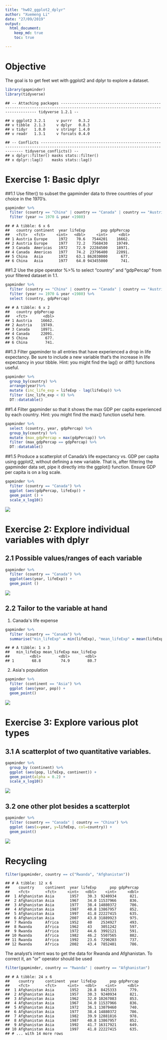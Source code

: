 ```yaml
---
title: "hw02_ggplot2_dplyr"
author: "Xuemeng Li"
date: "27/09/2019"
output: 
  html_document:
    keep_md: true
    toc: true

---
```




# Objective
The goal is to get feet wet with ggplot2 and dplyr to explore a dataset.


```r
library(gapminder)
library(tidyverse)
```

```
## -- Attaching packages --------------------------------------------------------------------------------------------------------------------------------- tidyverse 1.2.1 --
```

```
## v ggplot2 3.2.1     v purrr   0.3.2
## v tibble  2.1.3     v dplyr   0.8.3
## v tidyr   1.0.0     v stringr 1.4.0
## v readr   1.3.1     v forcats 0.4.0
```

```
## -- Conflicts ------------------------------------------------------------------------------------------------------------------------------------ tidyverse_conflicts() --
## x dplyr::filter() masks stats::filter()
## x dplyr::lag()    masks stats::lag()
```

# Exercise 1: Basic dplyr

##1.1 Use filter() to subset the gapminder data to three countries of your choice in the 1970’s.

```r
gapminder %>%
  filter (country == "China" | country == "Canada" | country == "Austria") %>%
  filter (year >= 1970 & year <1980)
```

```
## # A tibble: 6 x 6
##   country continent  year lifeExp       pop gdpPercap
##   <fct>   <fct>     <int>   <dbl>     <int>     <dbl>
## 1 Austria Europe     1972    70.6   7544201    16662.
## 2 Austria Europe     1977    72.2   7568430    19749.
## 3 Canada  Americas   1972    72.9  22284500    18971.
## 4 Canada  Americas   1977    74.2  23796400    22091.
## 5 China   Asia       1972    63.1 862030000      677.
## 6 China   Asia       1977    64.0 943455000      741.
```

##1.2 Use the pipe operator %>% to select “country” and “gdpPercap” from your filtered dataset in 1.1.

```r
gapminder %>%
  filter (country == "China" | country == "Canada" | country == "Austria") %>%
  filter (year >= 1970 & year <1980) %>%
  select (country, gdpPercap)
```

```
## # A tibble: 6 x 2
##   country gdpPercap
##   <fct>       <dbl>
## 1 Austria    16662.
## 2 Austria    19749.
## 3 Canada     18971.
## 4 Canada     22091.
## 5 China        677.
## 6 China        741.
```

##1.3 Filter gapminder to all entries that have experienced a drop in life expectancy. Be sure to include a new variable that’s the increase in life expectancy in your tibble. Hint: you might find the lag() or diff() functions useful.

```r
gapminder %>%
  group_by(country) %>%
  arrange(year)%>%
  mutate (inc_life_exp = lifeExp - lag(lifeExp)) %>%
  filter (inc_life_exp < 0) %>%
  DT::datatable()
```

<!--html_preserve--><div id="htmlwidget-886042b3d294014231b9" style="width:100%;height:auto;" class="datatables html-widget"></div>
<script type="application/json" data-for="htmlwidget-886042b3d294014231b9">{"x":{"filter":"none","data":[["1","2","3","4","5","6","7","8","9","10","11","12","13","14","15","16","17","18","19","20","21","22","23","24","25","26","27","28","29","30","31","32","33","34","35","36","37","38","39","40","41","42","43","44","45","46","47","48","49","50","51","52","53","54","55","56","57","58","59","60","61","62","63","64","65","66","67","68","69","70","71","72","73","74","75","76","77","78","79","80","81","82","83","84","85","86","87","88","89","90","91","92","93","94","95","96","97","98","99","100","101","102"],["China","Cambodia","Czech Republic","Netherlands","Slovak Republic","Bulgaria","Cambodia","El Salvador","Poland","Uganda","Congo, Dem. Rep.","Croatia","Denmark","El Salvador","Eritrea","Hungary","Serbia","Uganda","Angola","Congo, Dem. Rep.","Norway","Poland","Romania","Rwanda","Zambia","Albania","Botswana","Bulgaria","Burundi","Cameroon","Central African Republic","Congo, Dem. Rep.","Congo, Rep.","Cote d'Ivoire","Hungary","Iraq","Jamaica","Kenya","Korea, Dem. Rep.","Liberia","Puerto Rico","Romania","Rwanda","Sierra Leone","Somalia","Tanzania","Uganda","Zambia","Zimbabwe","Botswana","Bulgaria","Cameroon","Central African Republic","Chad","Congo, Dem. Rep.","Congo, Rep.","Cote d'Ivoire","Gabon","Iraq","Kenya","Korea, Dem. Rep.","Lesotho","Malawi","Namibia","Nigeria","South Africa","Swaziland","Tanzania","Trinidad and Tobago","Uganda","Zambia","Zimbabwe","Benin","Botswana","Cameroon","Central African Republic","Chad","Cote d'Ivoire","Gabon","Ghana","Iraq","Jamaica","Kenya","Korea, Dem. Rep.","Lesotho","Malawi","Montenegro","Mozambique","Myanmar","Namibia","Nigeria","South Africa","Swaziland","Togo","Trinidad and Tobago","Zambia","Zimbabwe","Gabon","Lesotho","Mozambique","South Africa","Swaziland"],["Asia","Asia","Europe","Europe","Europe","Europe","Asia","Americas","Europe","Africa","Africa","Europe","Europe","Americas","Africa","Europe","Europe","Africa","Africa","Africa","Europe","Europe","Europe","Africa","Africa","Europe","Africa","Europe","Africa","Africa","Africa","Africa","Africa","Africa","Europe","Asia","Americas","Africa","Asia","Africa","Americas","Europe","Africa","Africa","Africa","Africa","Africa","Africa","Africa","Africa","Europe","Africa","Africa","Africa","Africa","Africa","Africa","Africa","Asia","Africa","Asia","Africa","Africa","Africa","Africa","Africa","Africa","Africa","Americas","Africa","Africa","Africa","Africa","Africa","Africa","Africa","Africa","Africa","Africa","Africa","Asia","Americas","Africa","Asia","Africa","Africa","Europe","Africa","Asia","Africa","Africa","Africa","Africa","Africa","Americas","Africa","Africa","Africa","Africa","Africa","Africa","Africa"],[1962,1972,1972,1972,1972,1977,1977,1977,1977,1977,1982,1982,1982,1982,1982,1982,1982,1982,1987,1987,1987,1987,1987,1987,1987,1992,1992,1992,1992,1992,1992,1992,1992,1992,1992,1992,1992,1992,1992,1992,1992,1992,1992,1992,1992,1992,1992,1992,1992,1997,1997,1997,1997,1997,1997,1997,1997,1997,1997,1997,1997,1997,1997,1997,1997,1997,1997,1997,1997,1997,1997,1997,2002,2002,2002,2002,2002,2002,2002,2002,2002,2002,2002,2002,2002,2002,2002,2002,2002,2002,2002,2002,2002,2002,2002,2002,2002,2007,2007,2007,2007,2007],[44.50136,40.317,70.29,73.75,70.35,70.81,31.22,56.696,70.67,50.35,47.784,70.46,74.63,56.604,43.89,69.39,70.162,49.849,39.906,47.412,75.89,70.98,69.53,44.02,50.821,71.581,62.745,71.19,44.736,54.314,49.396,45.548,56.433,52.044,69.17,59.461,71.766,59.285,69.978,40.802,73.911,69.36,23.599,38.333,39.658,50.44,48.825,46.1,60.377,52.556,70.32,52.199,46.066,51.573,42.587,52.962,47.991,60.461,58.811,54.407,67.727,55.558,47.495,58.909,47.464,60.236,54.289,48.466,69.465,44.578,40.238,46.809,54.406,46.634,49.856,43.308,50.525,46.832,56.761,58.453,57.046,72.047,50.992,66.662,44.593,45.009,73.981,44.026,59.908,51.479,46.608,53.365,43.869,57.561,68.976,39.193,39.989,56.735,42.592,42.082,49.339,39.613],[665770000,7450606,9862158,13329874,4593433,8797022,6978607,4282586,34621254,11457758,30646495,4413368,5117810,4474873,2637297,10705535,9032824,12939400,7874230,35481645,4186147,37740710,22686371,6349365,7272406,3326498,1342614,8658506,5809236,12467171,3265124,41672143,2409073,12772596,10348684,17861905,2378618,25020539,20711375,1912974,3585176,22797027,7290203,4260884,6099799,26605473,18252190,8381163,10704340,1536536,8066057,14195809,3696513,7562011,47798986,2800947,14625967,1126189,20775703,28263827,21585105,1982823,10419991,1774766,106207839,42835005,1054486,30686889,1138101,21210254,9417789,11404948,7026113,1630347,15929988,4048013,8835739,16252726,1299304,20550751,24001816,2664659,31386842,22215365,2046772,11824495,720230,18473780,45598081,1972153,119901274,44433622,1130269,4977378,1101832,10595811,11926563,1454867,2012649,19951656,43997828,1133066],[487.6740183,421.6240257,13108.4536,18794.74567,9674.167626,7612.240438,524.9721832,5138.922374,9508.141454,843.7331372,673.7478181,13221.82184,21688.04048,4098.344175,524.8758493,12545.99066,15181.0927,682.2662268,2430.208311,672.774812,31540.9748,9082.351172,9696.273295,847.991217,1213.315116,2497.437901,7954.111645,6302.623438,631.6998778,1793.163278,747.9055252,457.7191807,4016.239529,1648.073791,10535.62855,3745.640687,7404.923685,1341.921721,3726.063507,636.6229191,14641.58711,6598.409903,737.0685949,1068.696278,926.9602964,825.682454,644.1707969,1210.884633,693.4207856,8647.142313,5970.38876,1694.337469,740.5063317,1004.961353,312.188423,3484.164376,1786.265407,14722.84188,3076.239795,1360.485021,1690.756814,1186.147994,692.2758103,3899.52426,1624.941275,7479.188244,3876.76846,789.1862231,8792.573126,816.559081,1071.353818,792.4499603,1372.877931,11003.60508,1934.011449,738.6906068,1156.18186,1648.800823,12521.71392,1111.984578,4390.717312,6994.774861,1287.514732,1646.758151,1275.184575,665.4231186,6557.194282,633.6179466,611,4072.324751,1615.286395,7710.946444,4128.116943,886.2205765,11460.60023,1071.613938,672.0386227,13206.48452,1569.331442,823.6856205,9269.657808,4513.480643],[-6.0476,-5.098,-0.0899999999999892,-0.0699999999999932,-0.63000000000001,-0.0900000000000034,-9.097,-1.511,-0.179999999999993,-0.665999999999997,-0.0200000000000031,-0.180000000000007,-0.0600000000000023,-0.0919999999999987,-0.644999999999996,-0.560000000000002,-0.137999999999991,-0.501000000000005,-0.0360000000000014,-0.372,-0.0799999999999983,-0.339999999999989,-0.129999999999995,-2.198,-1,-0.418999999999997,-0.877000000000002,-0.150000000000006,-3.475,-0.670999999999999,-1.089,-1.864,-1.037,-2.611,-0.409999999999997,-5.583,-0.00399999999999068,-0.054000000000002,-0.669000000000011,-5.225,-0.718999999999994,-0.170000000000002,-20.421,-1.673,-4.843,-1.095,-2.684,-4.721,-1.974,-10.189,-0.870000000000005,-2.115,-3.33,-0.150999999999996,-2.961,-3.471,-4.053,-0.905000000000001,-0.649999999999999,-4.878,-2.25099999999999,-4.127,-1.925,-3.09,-0.00800000000000267,-1.652,-4.185,-1.974,-0.396999999999991,-4.247,-5.862,-13.568,-0.371000000000002,-5.922,-2.343,-2.758,-1.048,-1.159,-3.7,-0.102999999999994,-1.765,-0.215000000000003,-3.415,-1.065,-10.965,-2.486,-1.464,-2.318,-0.420000000000002,-7.43,-0.856000000000002,-6.871,-10.42,-0.829000000000001,-0.489000000000004,-1.045,-6.82,-0.0260000000000034,-2.001,-1.944,-4.026,-4.256]],"container":"<table class=\"display\">\n  <thead>\n    <tr>\n      <th> <\/th>\n      <th>country<\/th>\n      <th>continent<\/th>\n      <th>year<\/th>\n      <th>lifeExp<\/th>\n      <th>pop<\/th>\n      <th>gdpPercap<\/th>\n      <th>inc_life_exp<\/th>\n    <\/tr>\n  <\/thead>\n<\/table>","options":{"columnDefs":[{"className":"dt-right","targets":[3,4,5,6,7]},{"orderable":false,"targets":0}],"order":[],"autoWidth":false,"orderClasses":false}},"evals":[],"jsHooks":[]}</script><!--/html_preserve-->

##1.4 Filter gapminder so that it shows the max GDP per capita experienced by each country. Hint: you might find the max() function useful here.

```r
gapminder %>%
  select (country, year, gdpPercap) %>%
  group_by(country) %>%
  mutate (max_gdpPercap = max(gdpPercap)) %>%
  filter (max_gdpPercap == gdpPercap) %>%
  DT::datatable()
```

<!--html_preserve--><div id="htmlwidget-acdd3a03d7a940adf931" style="width:100%;height:auto;" class="datatables html-widget"></div>
<script type="application/json" data-for="htmlwidget-acdd3a03d7a940adf931">{"x":{"filter":"none","data":[["1","2","3","4","5","6","7","8","9","10","11","12","13","14","15","16","17","18","19","20","21","22","23","24","25","26","27","28","29","30","31","32","33","34","35","36","37","38","39","40","41","42","43","44","45","46","47","48","49","50","51","52","53","54","55","56","57","58","59","60","61","62","63","64","65","66","67","68","69","70","71","72","73","74","75","76","77","78","79","80","81","82","83","84","85","86","87","88","89","90","91","92","93","94","95","96","97","98","99","100","101","102","103","104","105","106","107","108","109","110","111","112","113","114","115","116","117","118","119","120","121","122","123","124","125","126","127","128","129","130","131","132","133","134","135","136","137","138","139","140","141","142"],["Afghanistan","Albania","Algeria","Angola","Argentina","Australia","Austria","Bahrain","Bangladesh","Belgium","Benin","Bolivia","Bosnia and Herzegovina","Botswana","Brazil","Bulgaria","Burkina Faso","Burundi","Cambodia","Cameroon","Canada","Central African Republic","Chad","Chile","China","Colombia","Comoros","Congo, Dem. Rep.","Congo, Rep.","Costa Rica","Cote d'Ivoire","Croatia","Cuba","Czech Republic","Denmark","Djibouti","Dominican Republic","Ecuador","Egypt","El Salvador","Equatorial Guinea","Eritrea","Ethiopia","Finland","France","Gabon","Gambia","Germany","Ghana","Greece","Guatemala","Guinea","Guinea-Bissau","Haiti","Honduras","Hong Kong, China","Hungary","Iceland","India","Indonesia","Iran","Iraq","Ireland","Israel","Italy","Jamaica","Japan","Jordan","Kenya","Korea, Dem. Rep.","Korea, Rep.","Kuwait","Lebanon","Lesotho","Liberia","Libya","Madagascar","Malawi","Malaysia","Mali","Mauritania","Mauritius","Mexico","Mongolia","Montenegro","Morocco","Mozambique","Myanmar","Namibia","Nepal","Netherlands","New Zealand","Nicaragua","Niger","Nigeria","Norway","Oman","Pakistan","Panama","Paraguay","Peru","Philippines","Poland","Portugal","Puerto Rico","Reunion","Romania","Rwanda","Sao Tome and Principe","Saudi Arabia","Senegal","Serbia","Sierra Leone","Singapore","Slovak Republic","Slovenia","Somalia","South Africa","Spain","Sri Lanka","Sudan","Swaziland","Sweden","Switzerland","Syria","Taiwan","Tanzania","Thailand","Togo","Trinidad and Tobago","Tunisia","Turkey","Uganda","United Kingdom","United States","Uruguay","Venezuela","Vietnam","West Bank and Gaza","Yemen, Rep.","Zambia","Zimbabwe"],[1982,2007,2007,1967,2007,2007,2007,2007,2007,2007,2007,2007,2007,2007,2007,2007,2007,1992,2007,1987,2007,1962,2007,2007,2007,2007,1972,1957,1982,2007,1982,2007,2007,2007,2007,1972,2007,1997,2007,2007,2007,1997,2007,2007,2007,1977,1977,2007,2007,2007,2007,2002,1982,1982,2007,2007,2007,2007,2007,2007,1977,1977,2007,2007,2007,1972,2007,2007,2007,1982,2007,1957,2007,2007,1972,1977,1972,2007,2007,2007,2007,2007,2007,2007,1987,2007,2007,2007,2007,2007,2007,2007,1977,1967,2007,2007,2007,2007,2007,1982,2007,2007,2007,2007,2007,2007,2007,1982,1982,1977,2007,1987,1982,2007,2007,2007,1977,2007,2007,2007,2007,2007,2007,2007,2007,2007,2007,2007,1972,2007,2007,2007,2007,2007,2007,2007,1977,2007,1997,2007,1967,1972],[978.0114388,5937.029526,6223.367465,5522.776375,12779.37964,34435.36744,36126.4927,29796.04834,1391.253792,33692.60508,1441.284873,3822.137084,7446.298803,12569.85177,9065.800825,10680.79282,1217.032994,631.6998778,1713.778686,2602.664206,36319.23501,1193.068753,1704.063724,13171.63885,4959.114854,7006.580419,1937.577675,905.8602303,4879.507522,9645.06142,2602.710169,14619.22272,8948.102923,22833.30851,35278.41874,3694.212352,6025.374752,7429.455877,5581.180998,5728.353514,12154.08975,913.47079,690.8055759,33207.0844,30470.0167,21745.57328,884.7552507,32170.37442,1327.60891,27538.41188,5186.050003,945.5835837,838.1239671,2011.159549,3548.330846,39724.97867,18008.94444,36180.78919,2452.210407,3540.651564,11888.59508,14688.23507,40675.99635,25523.2771,28569.7197,7433.889293,31656.06806,4519.461171,1463.249282,4106.525293,23348.13973,113523.1329,10461.05868,1569.331442,803.0054535,21951.21176,1748.562982,759.3499101,12451.6558,1042.581557,1803.151496,10956.99112,11977.57496,3095.772271,11732.51017,3820.17523,823.6856205,944,4811.060429,1091.359778,36797.93332,25185.00911,5486.371089,1054.384891,2013.977305,49357.19017,22316.19287,2605.94758,9809.185636,4258.503604,7408.905561,3190.481016,15389.92468,20509.64777,19328.70901,7670.122558,10808.47561,881.5706467,1890.218117,34167.7626,1712.472136,15870.87851,1465.010784,47143.17964,18678.31435,25768.25759,1450.992513,9269.657808,28821.0637,3970.095407,2602.394995,4513.480643,33859.74835,37506.41907,4184.548089,28718.27684,1107.482182,7458.396327,1649.660188,18008.50924,7092.923025,8458.276384,1056.380121,33203.26128,42951.65309,10611.46299,13143.95095,2441.576404,7110.667619,2280.769906,1777.077318,799.3621758],[978.0114388,5937.029526,6223.367465,5522.776375,12779.37964,34435.36744,36126.4927,29796.04834,1391.253792,33692.60508,1441.284873,3822.137084,7446.298803,12569.85177,9065.800825,10680.79282,1217.032994,631.6998778,1713.778686,2602.664206,36319.23501,1193.068753,1704.063724,13171.63885,4959.114854,7006.580419,1937.577675,905.8602303,4879.507522,9645.06142,2602.710169,14619.22272,8948.102923,22833.30851,35278.41874,3694.212352,6025.374752,7429.455877,5581.180998,5728.353514,12154.08975,913.47079,690.8055759,33207.0844,30470.0167,21745.57328,884.7552507,32170.37442,1327.60891,27538.41188,5186.050003,945.5835837,838.1239671,2011.159549,3548.330846,39724.97867,18008.94444,36180.78919,2452.210407,3540.651564,11888.59508,14688.23507,40675.99635,25523.2771,28569.7197,7433.889293,31656.06806,4519.461171,1463.249282,4106.525293,23348.13973,113523.1329,10461.05868,1569.331442,803.0054535,21951.21176,1748.562982,759.3499101,12451.6558,1042.581557,1803.151496,10956.99112,11977.57496,3095.772271,11732.51017,3820.17523,823.6856205,944,4811.060429,1091.359778,36797.93332,25185.00911,5486.371089,1054.384891,2013.977305,49357.19017,22316.19287,2605.94758,9809.185636,4258.503604,7408.905561,3190.481016,15389.92468,20509.64777,19328.70901,7670.122558,10808.47561,881.5706467,1890.218117,34167.7626,1712.472136,15870.87851,1465.010784,47143.17964,18678.31435,25768.25759,1450.992513,9269.657808,28821.0637,3970.095407,2602.394995,4513.480643,33859.74835,37506.41907,4184.548089,28718.27684,1107.482182,7458.396327,1649.660188,18008.50924,7092.923025,8458.276384,1056.380121,33203.26128,42951.65309,10611.46299,13143.95095,2441.576404,7110.667619,2280.769906,1777.077318,799.3621758]],"container":"<table class=\"display\">\n  <thead>\n    <tr>\n      <th> <\/th>\n      <th>country<\/th>\n      <th>year<\/th>\n      <th>gdpPercap<\/th>\n      <th>max_gdpPercap<\/th>\n    <\/tr>\n  <\/thead>\n<\/table>","options":{"columnDefs":[{"className":"dt-right","targets":[2,3,4]},{"orderable":false,"targets":0}],"order":[],"autoWidth":false,"orderClasses":false}},"evals":[],"jsHooks":[]}</script><!--/html_preserve-->

##1.5 Produce a scatterplot of Canada’s life expectancy vs. GDP per capita using ggplot2, without defining a new variable. That is, after filtering the gapminder data set, pipe it directly into the ggplot() function. Ensure GDP per capita is on a log scale.

```r
gapminder %>%
  filter (country == "Canada") %>%
  ggplot (aes(gdpPercap, lifeExp)) +
  geom_point () +
  scale_x_log10()
```

![](hw02_ggplot2_dplyr_files/figure-html/unnamed-chunk-6-1.png)<!-- -->

# Exercise 2: Explore individual variables with dplyr
## 2.1 Possible values/ranges of each variable

```r
gapminder %>%
  filter (country == "Canada") %>%
  ggplot(aes(year, lifeExp)) +
  geom_point () 
```

![](hw02_ggplot2_dplyr_files/figure-html/unnamed-chunk-7-1.png)<!-- -->

## 2.2 Tailor to the variable at hand
1. Canada's life expense

```r
gapminder %>%
  filter (country == "Canada") %>%
  summarise("min_lifeExp" = min(lifeExp), "mean_lifeExp" = mean(lifeExp), "max_lifeExp" = max(lifeExp))
```

```
## # A tibble: 1 x 3
##   min_lifeExp mean_lifeExp max_lifeExp
##         <dbl>        <dbl>       <dbl>
## 1        68.8         74.9        80.7
```

2. Asia's population

```r
gapminder %>%
  filter (continent == "Asia") %>%
  ggplot (aes(year, pop)) + 
  geom_point()
```

![](hw02_ggplot2_dplyr_files/figure-html/unnamed-chunk-9-1.png)<!-- -->


# Exercise 3: Explore various plot types
## 3.1 A scatterplot of two quantitative variables.

```r
gapminder %>%
  group_by (continent) %>%
  ggplot (aes(pop, lifeExp, continent)) + 
  geom_point(alpha = 0.2) +
  scale_x_log10() 
```

![](hw02_ggplot2_dplyr_files/figure-html/unnamed-chunk-10-1.png)<!-- -->


## 3.2 one other plot besides a scatterplot

```r
gapminder %>%
  filter (country == "Canada" | country == "China") %>%
  ggplot (aes(x=year, y=lifeExp, col=country)) + 
  geom_point()
```

![](hw02_ggplot2_dplyr_files/figure-html/unnamed-chunk-11-1.png)<!-- -->

  

# Recycling 

```r
filter(gapminder, country == c("Rwanda", "Afghanistan"))
```

```
## # A tibble: 12 x 6
##    country     continent  year lifeExp      pop gdpPercap
##    <fct>       <fct>     <int>   <dbl>    <int>     <dbl>
##  1 Afghanistan Asia       1957    30.3  9240934      821.
##  2 Afghanistan Asia       1967    34.0 11537966      836.
##  3 Afghanistan Asia       1977    38.4 14880372      786.
##  4 Afghanistan Asia       1987    40.8 13867957      852.
##  5 Afghanistan Asia       1997    41.8 22227415      635.
##  6 Afghanistan Asia       2007    43.8 31889923      975.
##  7 Rwanda      Africa     1952    40    2534927      493.
##  8 Rwanda      Africa     1962    43    3051242      597.
##  9 Rwanda      Africa     1972    44.6  3992121      591.
## 10 Rwanda      Africa     1982    46.2  5507565      882.
## 11 Rwanda      Africa     1992    23.6  7290203      737.
## 12 Rwanda      Africa     2002    43.4  7852401      786.
```

The analyst’s intent was to get the data for Rwanda and Afghanistan. To correct it, an "or" operator should be used

```r
filter(gapminder, country == "Rwanda" | country == "Afghanistan")
```

```
## # A tibble: 24 x 6
##    country     continent  year lifeExp      pop gdpPercap
##    <fct>       <fct>     <int>   <dbl>    <int>     <dbl>
##  1 Afghanistan Asia       1952    28.8  8425333      779.
##  2 Afghanistan Asia       1957    30.3  9240934      821.
##  3 Afghanistan Asia       1962    32.0 10267083      853.
##  4 Afghanistan Asia       1967    34.0 11537966      836.
##  5 Afghanistan Asia       1972    36.1 13079460      740.
##  6 Afghanistan Asia       1977    38.4 14880372      786.
##  7 Afghanistan Asia       1982    39.9 12881816      978.
##  8 Afghanistan Asia       1987    40.8 13867957      852.
##  9 Afghanistan Asia       1992    41.7 16317921      649.
## 10 Afghanistan Asia       1997    41.8 22227415      635.
## # ... with 14 more rows
```
